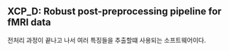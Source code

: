 ## XCP_D: Robust post-preprocessing pipeline for fMRI data

전처리 과정이 끝나고 나서 여러 특징들을 추출할떄 사용되는 소프트웨어이다.
